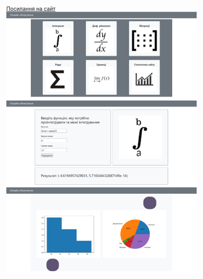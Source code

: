 <a href="http://ostaph.pythonanywhere.com/">Посилання на сайт</a>
![Main](readme_images/Головна.png)
![Integral](readme_images/Інтеграл.png)
![Stats](readme_images/Статистика.png)
